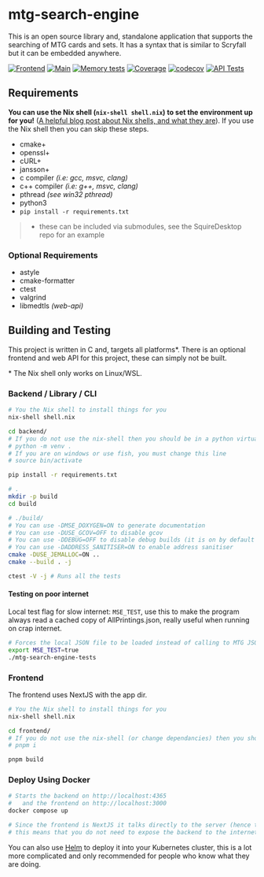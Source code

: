 # mtg-search-engine

This is an open source library and, standalone application that supports the searching of MTG cards
and sets. It has a syntax that is similar to Scryfall but it can be embedded anywhere.

[![Frontend](https://github.com/MonarchDevelopment/mtg-search-engine/actions/workflows/frontend.yml/badge.svg)](https://github.com/MonarchDevelopment/mtg-search-engine/actions/workflows/frontend.yml)
[![Main](https://github.com/MonarchDevelopment/mtg-search-engine/actions/workflows/main.yml/badge.svg)](https://github.com/MonarchDevelopment/mtg-search-engine/actions/workflows/main.yml)
[![Memory tests](https://github.com/MonarchDevelopment/mtg-search-engine/actions/workflows/memtests.yml/badge.svg)](https://github.com/MonarchDevelopment/mtg-search-engine/actions/workflows/memtests.yml)
[![Coverage](https://github.com/SquireTournamentServices/mtg-search-engine/actions/workflows/coverage.yml/badge.svg)](https://github.com/SquireTournamentServices/mtg-search-engine/actions/workflows/coverage.yml)
[![codecov](https://codecov.io/github/SquireTournamentServices/mtg-search-engine/graph/badge.svg?token=FK7LTBC9AC)](https://codecov.io/github/SquireTournamentServices/mtg-search-engine)
[![API Tests](https://github.com/SquireTournamentServices/mtg-search-engine/actions/workflows/apitests.yml/badge.svg)](https://github.com/SquireTournamentServices/mtg-search-engine/actions/workflows/apitests.yml)

## Requirements

**You can use the Nix shell (`nix-shell shell.nix`) to set the environment up for you!** ([A helpful blog post about Nix shells, and what they are](https://ghedam.at/15978/an-introduction-to-nix-shell)).
If you use the Nix shell then you can skip these steps.

- cmake+
- openssl+
- cURL+
- jansson+
- c compiler _(i.e: gcc, msvc, clang)_
- c++ compiler _(i.e: g++, msvc, clang)_
- pthread _(see win32 pthread)_
- python3
- `pip install -r requirements.txt`

> - these can be included via submodules, see the SquireDesktop repo for an example

### Optional Requirements

- astyle
- cmake-formatter
- ctest
- valgrind
- libmedtls _(web-api)_

## Building and Testing

This project is written in C and, targets all platforms\*. There is an optional frontend and web API for this project, these can simply not be built.

\* The Nix shell only works on Linux/WSL.

### Backend / Library / CLI

```sh
# You the Nix shell to install things for you
nix-shell shell.nix

cd backend/
# If you do not use the nix-shell then you should be in a python virtual environment
# python -m venv .
# If you are on windows or use fish, you must change this line
# source bin/activate

pip install -r requirements.txt

# .
mkdir -p build
cd build

# ./build/
# You can use -DMSE_DOXYGEN=ON to generate documentation
# You can use -DUSE_GCOV=OFF to disable gcov
# You can use -DDEBUG=OFF to disable debug builds (it is on by default as usable coredumps make me happy)
# You can use -DADDRESS_SANITISER=ON to enable address sanitiser
cmake -DUSE_JEMALLOC=ON ..
cmake --build . -j

ctest -V -j # Runs all the tests
```

#### Testing on poor internet

Local test flag for slow internet: `MSE_TEST`, use this to make the program always read a cached copy of AllPrintings.json,
really useful when running on crap internet.

```sh
# Forces the local JSON file to be loaded instead of calling to MTG JSON to download it
export MSE_TEST=true
./mtg-search-engine-tests
```

### Frontend

The frontend uses NextJS with the app dir.

```sh
# You the Nix shell to install things for you
nix-shell shell.nix

cd frontend/
# If you do not use the nix-shell (or change dependancies) then you should setup you node_modules
# pnpm i

pnpm build
```

### Deploy Using Docker

```bash
# Starts the backend on http://localhost:4365
#   and the frontend on http://localhost:3000
docker compose up

# Since the frontend is NextJS it talks directly to the server (hence the network bridge),
# this means that you do not need to expose the backend to the internet, or worry about CORS!!
```

You can also use [Helm](https://helm.sh/) to deploy it into your Kubernetes cluster, this is a lot more complicated and only recommended for people who know what they are doing.
